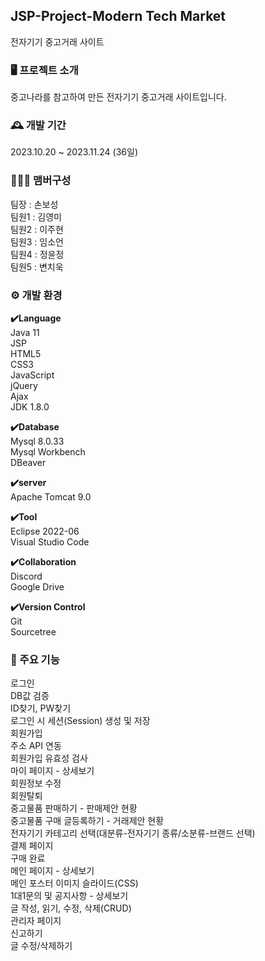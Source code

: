 ## JSP-Project-Modern Tech Market
전자기기 중고거래 사이트

### 🖥️ 프로젝트 소개
중고나라를 참고하여 만든 전자기기 중고거래 사이트입니다.

### 🕰️ 개발 기간
2023.10.20 ~ 2023.11.24 (36일)

### 🧑‍🤝‍🧑 맴버구성
팀장 : 손보성   
팀원1 : 김영미  
팀원2 : 이주현  
팀원3 : 임소언  
팀원4 : 정윤정  
팀원5 : 변치욱  

### ⚙️ 개발 환경
**✔️Language**  
Java 11  
JSP  
HTML5  
CSS3  
JavaScript  
jQuery  
Ajax  
JDK 1.8.0

**✔️Database**  
Mysql 8.0.33   
Mysql Workbench  
DBeaver  

**✔️server**  
Apache Tomcat 9.0

**✔️Tool**  
Eclipse 2022-06  
Visual Studio Code  

**✔️Collaboration**  
Discord  
Google Drive  

**✔️Version Control**  
Git  
Sourcetree  

### 📌 주요 기능
로그인  
DB값 검증  
ID찾기, PW찾기  
로그인 시 세션(Session) 생성 및 저장  
회원가입  
주소 API 연동  
회원가입 유효성 검사  
마이 페이지 - 상세보기  
회원정보 수정  
회원탈퇴  
중고물품 판매하기 - 판매제안 현황  
중고물품 구매 글등록하기 - 거래제안 현황  
전자기기 카테고리 선택(대분류-전자기기 종류/소분류-브랜드 선택)  
결제 페이지  
구매 완료  
메인 페이지 - 상세보기   
메인 포스터 이미지 슬라이드(CSS)  
1대1문의 및 공지사항 - 상세보기  
글 작성, 읽기, 수정, 삭제(CRUD)  
관리자 페이지  
신고하기  
글 수정/삭제하기  

